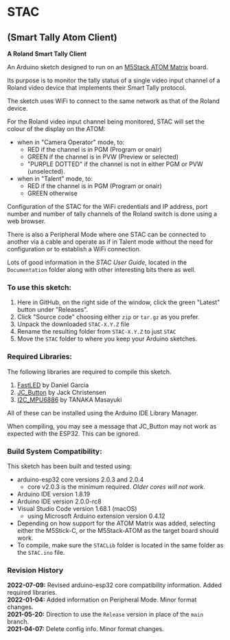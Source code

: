 # STAC  
## (Smart Tally Atom Client)  
**A Roland Smart Tally Client**  

An Arduino sketch designed to run on an [M5Stack ATOM Matrix](https://docs.m5stack.com/#/en/core/atom_matrix) board.

Its purpose is to monitor the tally status of a single video input channel 
of a Roland video device that implements their Smart Tally protocol.

The sketch uses WiFi to connect to the same network as that of the Roland device.

For the Roland video input channel being monitored, STAC will set
the colour of the display on the ATOM:

+ when in "Camera Operator" mode, to:  
     - RED if the channel is in PGM (Program or onair)
     - GREEN if the channel is in PVW (Preview or selected)
     - "PURPLE DOTTED" if the channel is not in either PGM or PVW (unselected).  
+ when in "Talent" mode, to:
     - RED if the channel is in PGM (Program or onair)
     - GREEN otherwise

Configuration of the STAC for the WiFi credentials and IP address, port number and number of tally channels of the Roland switch is done using a web browser.

There is also a Peripheral Mode where one STAC can be connected to another via a cable and operate as if in Talent mode without the need for configuration or to establish a WiFi connection.

Lots of good information in the *STAC User Guide*, located in the `Documentation` folder along with other interesting bits there as well.

### To use this sketch:

1. Here in GitHub, on the right side of the window, click the green "Latest" button under "Releases".
1. Click "Source code" choosing either `zip` or `tar.gz` as you prefer.
1. Unpack the downloaded `STAC-X.Y.Z` file
1. Rename the resulting folder from  `STAC-X.Y.Z` to just `STAC`
1. Move the `STAC` folder to where you keep your Arduino sketches.


### Required Libraries:

The following libraries are required to compile this sketch.

1. [FastLED](https://github.com/FastLED/FastLED) by Daniel Garcia
1. [JC_Button](https://github.com/JChristensen/JC_Button) by Jack Christensen
1. [I2C_MPU6886](https://github.com/tanakamasayuki/I2C_MPU6886) by TANAKA Masayuki


All of these can be installed using the Arduino IDE Library Manager.

When compiling, you may see a message that JC_Button may not work as expected with the ESP32. This can be ignored.
<br>

### Build System Compatibility:

This sketch has been built and tested using:

+ arduino-esp32 core versions 2.0.3 and 2.0.4
  + core v2.0.3 is the minimum required. *Older cores will not work*.
+ Arduino IDE version 1.8.19
+ Arduino IDE version 2.0.0-rc8
+ Visual Studio Code version 1.68.1 (macOS)
    - using Microsoft Arduino extension version 0.4.12
+ Depending on how support for the ATOM Matrix was added, selecting either the M5Stick-C, or the M5Stack-ATOM as the target board should work.
+ To compile, make sure the `STACLib` folder is located in the same folder as the `STAC.ino` file.

### Revision History
**2022-07-09:** Revised arduino-esp32 core compatibility information. Added required libraries.<br>
**2022-01-04:** Added information on Peripheral Mode. Minor format changes.<br>
**2021-05-20:** Direction to use the `Release` version in place of the `main` branch.<br>
**2021-04-07:** Delete config info. Minor format changes.<br>
